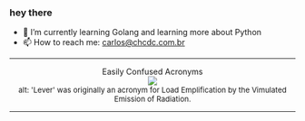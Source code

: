 ### hey there 

- :seedling: I’m currently learning Golang and learning more about Python
- :mailbox: How to reach me: carlos@chcdc.com.br


---


<!-- xkcd -->
<p align="center">Easily Confused Acronyms</br><img src=https://imgs.xkcd.com/comics/easily_confused_acronyms.png></br><font size =2>alt: 'Lever' was originally an acronym for Load Emplification by the Vimulated Emission of Radiation.</br></font></p></table></p> 


<!-- xkcd -->
---
